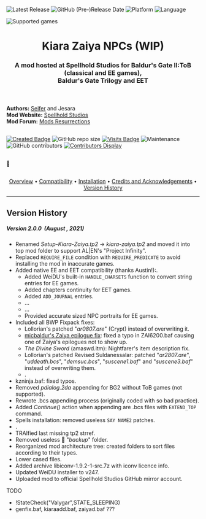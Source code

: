 
![Latest Release](https://img.shields.io/github/v/release/GwendolyneFreddy/Kiara-Zaiya?include_prereleases&color=darkred)<a name="top" id="top"> </a>
![GitHub (Pre-)Release Date](https://img.shields.io/github/release-date-pre/GwendolyneFreddy/Kiara-Zaiya?color=gold)
![Platform](https://img.shields.io/static/v1?label=platform&message=windows%20%7C%20macOS%20%7C%20linux%20%7C%20Project%20Infinity&color=informational)
![Language](https://img.shields.io/static/v1?label=language&message=English%20%7C%20French%20%7C%20German%20%7C%20Russian%20%7C%20Spanish&color=limegreen)

![Supported games](https://img.shields.io/static/v1?label=supported%20games&message=BGII%20%7C%20BGT%20%7C%20BG2%3AEE%20%7C%20EET&color=dodgerblue)


<div align="center"><h1></a>Kiara Zaiya NPCs (WIP)</h1>

<h3>A mod hosted at Spellhold Studios for Baldur's Gate II:ToB (classical and EE games),<br>
Baldur's Gate Trilogy and EET<h3>

</div><br>

**Authors:** <a href="http://www.shsforums.net/user/701-seifer/">Seifer</a> and Jesara  
**Mod Website:** <a href="">Spellhold Studios</a>  
**Mod Forum:** <a href="http://www.shsforums.net/forum/127-mod-resurrections/">Mods Resurrections</a>

## 

[![Created Badge](https://badges.pufler.dev/created/GwendolyneFreddy/Kiara-Zaiya?style=plastic)](https://badges.pufler.dev)
![GitHub repo size](https://img.shields.io/github/repo-size/GwendolyneFreddy/Kiara-Zaiya?style=plastic)
[![Visits Badge](https://badges.pufler.dev/visits/GwendolyneFreddy/Kiara-Zaiya?color=cyan&style=plastic)](https://badges.pufler.dev) 
![Maintenance](https://img.shields.io/static/v1?label=maintained%3F&message=yes&color=greenlight&style=plastic)
![GitHub contributors](https://img.shields.io/github/contributors/GwendolyneFreddy/Kiara-Zaiya?color=blueviolet&style=plastic) [![Contributors Display](https://badges.pufler.dev/contributors/GwendolyneFreddy/Kiara-Zaiya?size=30&padding=5&bots=true)](https://badges.pufler.dev)

## 

:page_facing_up: <br>

## 

<div align="center">
<a href="#intro">Overview</a> &#8226; <a href="#compat">Compatibility</a> &#8226; <a href="#installation">Installation</a> &#8226; <a href="#credits">Credits and Acknowledgements</a> &#8226; <a href="#versions">Version History</a></br>
</div>

<hr>


## <a name="versions" id="versions"></a>Version History

##### Version 2.0.0 &nbsp;(August , 2021)

- Renamed *Setup-Kiara-Zaiya.tp2* -> *kiara-zaiya.tp2* and moved it into top mod folder to support AL|EN's "Project Infinity".
- Replaced `REQUIRE_FILE` condition with `REQUIRE_PREDICATE` to avoid installing the mod in inaccurate games.
- Added native EE and EET compatibility (thanks Austin!):.
    - Added WeiDU's built-in `HANDLE_CHARSETS` function to convert string entries for EE games.
    - Added chapters continuity for EET games.
    - Added `ADD_JOURNAL` entries.
    - ...
    - ...
    - Provided accurate sized NPC portraits for EE games.
- Included all BWP Fixpack fixes:
    - Lollorian's patched "*ar0807.are*" (Crypt) instead of overwriting it.
    - <a href="http://www.shsforums.net/topic/47635-notes-oddities-and-possible-bugs-in-my-bwp-game-spoilers/page-49#entry587224">micbaldur's Zaiya epilogue fix</a>: fixed a typo in ZAI6200.baf causing one of Zaiya's epilogues not to show up.
    - *The Divine Sword* (amaswd.itm): Nightfarer's item description fix.
    - Lollorian's patched Revised Suldanessalar: patched "*ar2807.are*", "*uddeath.bcs*", "*demsuc.bcs*", "*suscene1.baf*" and "*suscene3.baf*" instead of overwriting them.
    - .
- kzninja.baf: fixed typos.
- Removed *pdialog.2da* appending for BG2 without ToB games (not supported).
- Rewrote .bcs appending process (originally coded with so bad practice).
- Added *Continue()* action when appending are .bcs files with `EXTEND_TOP` command.
- Spells installation: removed useless `SAY NAME2` patches.
- .
- TRAIfied last missing tp2 strref.
- Removed useless :file_folder: "*backup*" folder.
- Reorganized mod architecture tree: created folders to sort files according to their types.
- Lower cased files.
- Added archive libiconv-1.9.2-1-src.7z with iconv licence info.
- Updated WeiDU installer to v247.
- Uploaded mod to official Spellhold Studios GitHub mirror account.



TODO
- !StateCheck("Valygar",STATE_SLEEPING)
- genfix.baf, kiaraadd.baf, zaiyad.baf ???